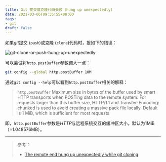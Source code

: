 ```yaml
---
title: Git 提交或克隆代码失败（hung up unexpectedly)
date: 2021-03-06T09:35:55+08:00
tags:
- git
draft: false
---
```


如果*git*提交 (`push`)或克隆 (`clone`)代码时，报如下的错误：

![git-clone-or-push-hung-up-unexpectedly](/images/tech-by-tag/git-clone-or-push-hung-up-unexpectedly.png)

可以尝试将`http.postBuffer`参数调大一点：

```bash
git config --global http.postBuffer 10M
```

通过`git config --help`可以看到`http.postBuffer`相关的解释：

> `http.postBuffer`
>     Maximum size in bytes of the buffer used by smart HTTP transports when POSTing data to the remote system. For requests larger than this buffer size, HTTP/1.1 and Transfer-Encoding: chunked is used to avoid creating a massive pack file locally. Default is 1 MiB, which is sufficient for most requests.

即，`http.postBuffer`参数是*HTTP*与远程系统交互的缓冲区大小，默认为1MiB（=1.048576MB）。

---

> 参考：
>
> - [The remote end hung up unexpectedly while git cloning](https://stackoverflow.com/questions/6842687/the-remote-end-hung-up-unexpectedly-while-git-cloning/6849424)


